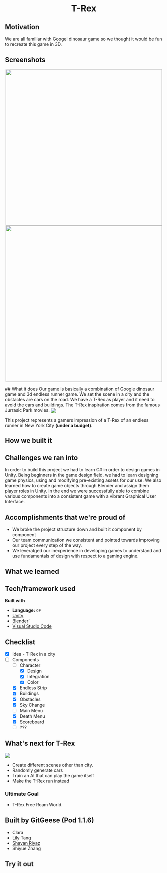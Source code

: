 
# <div align="center">T-Rex</div>

## Motivation
We are all familiar with Googel dinosaur game so we thought it would be fun to recreate this game in 3D. 

## Screenshots
<p align="center">
  <img src = "https://github.com/MLH-Fellowship/T-Rex-/blob/main/screenshots/Screen%20Shot%202020-10-27%20at%2011.06.11%20PM.png?raw=true" align="center" width="500">
  <img src = "https://github.com/MLH-Fellowship/T-Rex-/blob/main/screenshots/Screen%20Shot%202020-10-27%20at%2010.59.06%20PM.png?raw=true" align="center" width="500">
</p>
## What it does
Our game is basically a combination of Google dinosaur game and 3d endless runner game. We set the scene in a city and the obstacles are cars on the road. We have a T-Rex as player and it need to avoid the cars and buildings. The T-Rex inspiration comes from the famous Jurrasic Park movies.

<img src="https://external-content.duckduckgo.com/iu/?u=https%3A%2F%2Fi.pinimg.com%2Foriginals%2Fb3%2F4a%2F5f%2Fb34a5fd6d7d446ad173ba4f57041ab42.gif&f=1&nofb=1" align = "center">

This project represents a gamers impression of a T-Rex of an endless runner in New York City **(under a budget)**. 

## How we built it

## Challenges we ran into
In order to build this project we had to learn C# in order to design games in Unity. Being beginners in the game design field, we had to learn designing game physics, using and modifying pre-existing assets for our use. We also learned how to create game objects through Blender and assign them player roles in Unity. In the end we were successfully able to combine various components into a consistent game with a vibrant Graphical User Interface.

## Accomplishments that we're proud of
- We broke the project structure down and built it component by component
- Our team communication we consistent and pointed towards improving our project every step of the way.
- We leveratged our inexperience in developing games to understand and use fundamentals of design with respect to a gaming engine.

## What we learned

## Tech/framework used
<b>Built with</b>
- **Language:** `C#` 
- [Unity](https://unity.com/)
- [Blender](https://www.blender.org/)`
- [Visual Studio Code](https://code.visualstudio.com/)

## Checklist
- [x] Idea - T-Rex in a city
- [ ] Components
  - [ ] Character
    - [x] Design
    - [x] Integration
    - [x] Color
  - [x] Endless Strip
  - [x] Buildings 
  - [x] Obstacles
  - [x] Sky Change
  - [ ] Main Menu
  - [x] Death Menu
  - [x] Scoreboard
  - [ ] ???
  
## What's next for T-Rex
<img src="https://media3.giphy.com/media/QmH4MuISBE1dyPmTAy/200w.webp?cid=ecf05e47vdquubyzegf00wgqmnlkxop7lz8n1b66mnh0xz7n&rid=200w.webp" align="center">

- Create different scenes other than city.
- Randomly generate cars
- Train an AI that can play the game itself
- Make the T-Rex run instead

### Ultimate Goal
- T-Rex Free Roam World.

## Built by GitGeese (Pod 1.1.6)
- Clara
- Lily Tang
- [Shayan Riyaz](https://github.com/ShayanRiyaz)
- Shiyue Zhang

## Try it out
